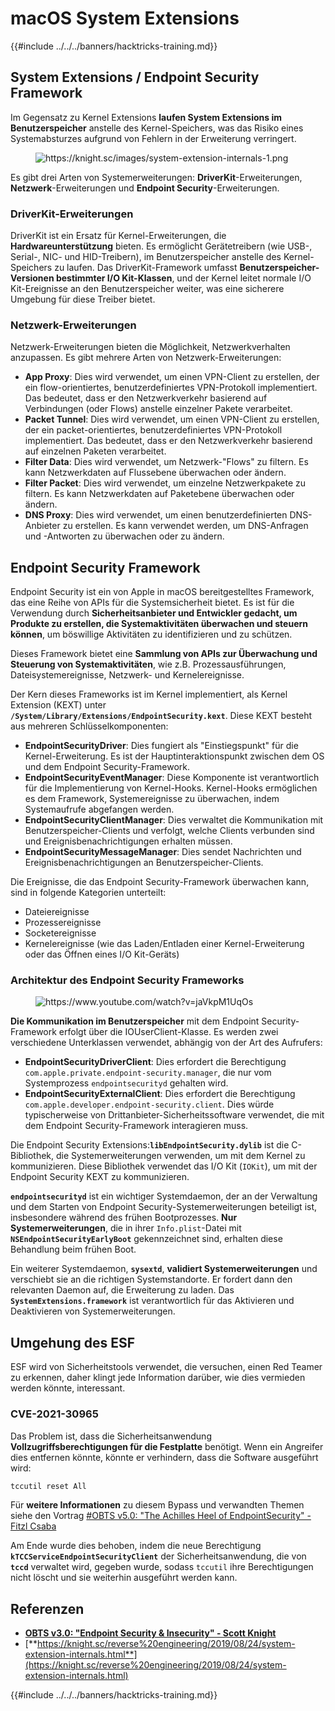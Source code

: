 # macOS System Extensions

{{#include ../../../banners/hacktricks-training.md}}

## System Extensions / Endpoint Security Framework

Im Gegensatz zu Kernel Extensions **laufen System Extensions im Benutzerspeicher** anstelle des Kernel-Speichers, was das Risiko eines Systemabsturzes aufgrund von Fehlern in der Erweiterung verringert.

<figure><img src="../../../images/image (606).png" alt="https://knight.sc/images/system-extension-internals-1.png"><figcaption></figcaption></figure>

Es gibt drei Arten von Systemerweiterungen: **DriverKit**-Erweiterungen, **Netzwerk**-Erweiterungen und **Endpoint Security**-Erweiterungen.

### **DriverKit-Erweiterungen**

DriverKit ist ein Ersatz für Kernel-Erweiterungen, die **Hardwareunterstützung** bieten. Es ermöglicht Gerätetreibern (wie USB-, Serial-, NIC- und HID-Treibern), im Benutzerspeicher anstelle des Kernel-Speichers zu laufen. Das DriverKit-Framework umfasst **Benutzerspeicher-Versionen bestimmter I/O Kit-Klassen**, und der Kernel leitet normale I/O Kit-Ereignisse an den Benutzerspeicher weiter, was eine sicherere Umgebung für diese Treiber bietet.

### **Netzwerk-Erweiterungen**

Netzwerk-Erweiterungen bieten die Möglichkeit, Netzwerkverhalten anzupassen. Es gibt mehrere Arten von Netzwerk-Erweiterungen:

- **App Proxy**: Dies wird verwendet, um einen VPN-Client zu erstellen, der ein flow-orientiertes, benutzerdefiniertes VPN-Protokoll implementiert. Das bedeutet, dass er den Netzwerkverkehr basierend auf Verbindungen (oder Flows) anstelle einzelner Pakete verarbeitet.
- **Packet Tunnel**: Dies wird verwendet, um einen VPN-Client zu erstellen, der ein packet-orientiertes, benutzerdefiniertes VPN-Protokoll implementiert. Das bedeutet, dass er den Netzwerkverkehr basierend auf einzelnen Paketen verarbeitet.
- **Filter Data**: Dies wird verwendet, um Netzwerk-"Flows" zu filtern. Es kann Netzwerkdaten auf Flussebene überwachen oder ändern.
- **Filter Packet**: Dies wird verwendet, um einzelne Netzwerkpakete zu filtern. Es kann Netzwerkdaten auf Paketebene überwachen oder ändern.
- **DNS Proxy**: Dies wird verwendet, um einen benutzerdefinierten DNS-Anbieter zu erstellen. Es kann verwendet werden, um DNS-Anfragen und -Antworten zu überwachen oder zu ändern.

## Endpoint Security Framework

Endpoint Security ist ein von Apple in macOS bereitgestelltes Framework, das eine Reihe von APIs für die Systemsicherheit bietet. Es ist für die Verwendung durch **Sicherheitsanbieter und Entwickler gedacht, um Produkte zu erstellen, die Systemaktivitäten überwachen und steuern können**, um böswillige Aktivitäten zu identifizieren und zu schützen.

Dieses Framework bietet eine **Sammlung von APIs zur Überwachung und Steuerung von Systemaktivitäten**, wie z.B. Prozessausführungen, Dateisystemereignisse, Netzwerk- und Kernelereignisse.

Der Kern dieses Frameworks ist im Kernel implementiert, als Kernel Extension (KEXT) unter **`/System/Library/Extensions/EndpointSecurity.kext`**. Diese KEXT besteht aus mehreren Schlüsselkomponenten:

- **EndpointSecurityDriver**: Dies fungiert als "Einstiegspunkt" für die Kernel-Erweiterung. Es ist der Hauptinteraktionspunkt zwischen dem OS und dem Endpoint Security-Framework.
- **EndpointSecurityEventManager**: Diese Komponente ist verantwortlich für die Implementierung von Kernel-Hooks. Kernel-Hooks ermöglichen es dem Framework, Systemereignisse zu überwachen, indem Systemaufrufe abgefangen werden.
- **EndpointSecurityClientManager**: Dies verwaltet die Kommunikation mit Benutzerspeicher-Clients und verfolgt, welche Clients verbunden sind und Ereignisbenachrichtigungen erhalten müssen.
- **EndpointSecurityMessageManager**: Dies sendet Nachrichten und Ereignisbenachrichtigungen an Benutzerspeicher-Clients.

Die Ereignisse, die das Endpoint Security-Framework überwachen kann, sind in folgende Kategorien unterteilt:

- Dateiereignisse
- Prozessereignisse
- Socketereignisse
- Kernelereignisse (wie das Laden/Entladen einer Kernel-Erweiterung oder das Öffnen eines I/O Kit-Geräts)

### Architektur des Endpoint Security Frameworks

<figure><img src="../../../images/image (1068).png" alt="https://www.youtube.com/watch?v=jaVkpM1UqOs"><figcaption></figcaption></figure>

**Die Kommunikation im Benutzerspeicher** mit dem Endpoint Security-Framework erfolgt über die IOUserClient-Klasse. Es werden zwei verschiedene Unterklassen verwendet, abhängig von der Art des Aufrufers:

- **EndpointSecurityDriverClient**: Dies erfordert die Berechtigung `com.apple.private.endpoint-security.manager`, die nur vom Systemprozess `endpointsecurityd` gehalten wird.
- **EndpointSecurityExternalClient**: Dies erfordert die Berechtigung `com.apple.developer.endpoint-security.client`. Dies würde typischerweise von Drittanbieter-Sicherheitssoftware verwendet, die mit dem Endpoint Security-Framework interagieren muss.

Die Endpoint Security Extensions:**`libEndpointSecurity.dylib`** ist die C-Bibliothek, die Systemerweiterungen verwenden, um mit dem Kernel zu kommunizieren. Diese Bibliothek verwendet das I/O Kit (`IOKit`), um mit der Endpoint Security KEXT zu kommunizieren.

**`endpointsecurityd`** ist ein wichtiger Systemdaemon, der an der Verwaltung und dem Starten von Endpoint Security-Systemerweiterungen beteiligt ist, insbesondere während des frühen Bootprozesses. **Nur Systemerweiterungen**, die in ihrer `Info.plist`-Datei mit **`NSEndpointSecurityEarlyBoot`** gekennzeichnet sind, erhalten diese Behandlung beim frühen Boot.

Ein weiterer Systemdaemon, **`sysextd`**, **validiert Systemerweiterungen** und verschiebt sie an die richtigen Systemstandorte. Er fordert dann den relevanten Daemon auf, die Erweiterung zu laden. Das **`SystemExtensions.framework`** ist verantwortlich für das Aktivieren und Deaktivieren von Systemerweiterungen.

## Umgehung des ESF

ESF wird von Sicherheitstools verwendet, die versuchen, einen Red Teamer zu erkennen, daher klingt jede Information darüber, wie dies vermieden werden könnte, interessant.

### CVE-2021-30965

Das Problem ist, dass die Sicherheitsanwendung **Vollzugriffsberechtigungen für die Festplatte** benötigt. Wenn ein Angreifer dies entfernen könnte, könnte er verhindern, dass die Software ausgeführt wird:
```bash
tccutil reset All
```
Für **weitere Informationen** zu diesem Bypass und verwandten Themen siehe den Vortrag [#OBTS v5.0: "The Achilles Heel of EndpointSecurity" - Fitzl Csaba](https://www.youtube.com/watch?v=lQO7tvNCoTI)

Am Ende wurde dies behoben, indem die neue Berechtigung **`kTCCServiceEndpointSecurityClient`** der Sicherheitsanwendung, die von **`tccd`** verwaltet wird, gegeben wurde, sodass `tccutil` ihre Berechtigungen nicht löscht und sie weiterhin ausgeführt werden kann.

## Referenzen

- [**OBTS v3.0: "Endpoint Security & Insecurity" - Scott Knight**](https://www.youtube.com/watch?v=jaVkpM1UqOs)
- [**https://knight.sc/reverse%20engineering/2019/08/24/system-extension-internals.html**](https://knight.sc/reverse%20engineering/2019/08/24/system-extension-internals.html)

{{#include ../../../banners/hacktricks-training.md}}
